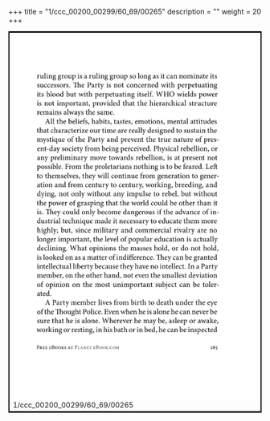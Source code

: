 +++
title = "1/ccc_00200_00299/60_69/00265"
description = ""
weight = 20
+++

<table style="border:2px solid black;max-width:800px;max-height:800px;" 
><tr><td>
<img class="center-fit-jpg"
src="/jpg_/out_jpg_1984__265.jpg">
1/ccc_00200_00299/60_69/00265
</img></td></tr></table>
